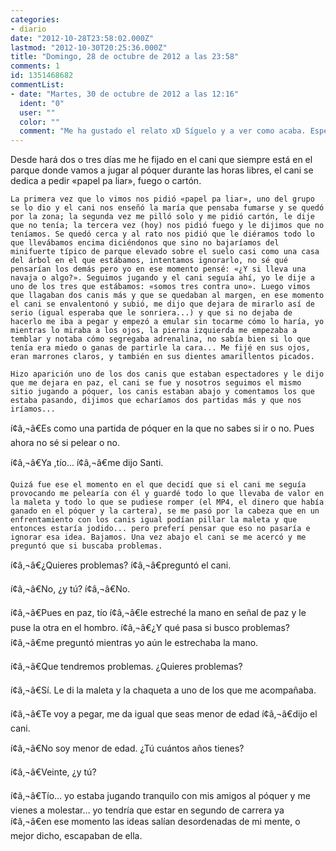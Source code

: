 ```yaml
---
categories:
- diario
date: "2012-10-28T23:58:02.000Z"
lastmod: "2012-10-30T20:25:36.000Z"
title: "Domingo, 28 de octubre de 2012 a las 23:58"
comments: 1
id: 1351468682
commentList:
- date: "Martes, 30 de octubre de 2012 a las 12:16"
  ident: "0"
  user: ""
  color: ""
  comment: "Me ha gustado el relato xD Síguelo y a ver como acaba. Espero que sea basado en hechos reales, no inventes y termina de contarnos como esa tarde te fuiste desnudo a tu casa xD"
---
```


Desde hará dos o tres días me he fijado en el cani que siempre está en el parque donde vamos a jugar al póquer durante las horas libres, el cani se dedica a pedir «papel pa liar», fuego o cartón.  
  
    La primera vez que lo vimos nos pidió «papel pa liar», uno del grupo se lo dio y el cani nos enseñó la maría que pensaba fumarse y se quedó por la zona; la segunda vez me pilló solo y me pidió cartón, le dije que no tenía; la tercera vez (hoy) nos pidió fuego y le dijimos que no teníamos. Se quedó cerca y al rato nos pidió que le diéramos todo lo que llevábamos encima diciéndonos que sino no bajaríamos del minifuerte típico de parque elevado sobre el suelo casi como una casa del árbol en el que estábamos, intentamos ignorarlo, no sé qué pensarían los demás pero yo en ese momento pensé: «¿Y si lleva una navaja o algo?». Seguimos jugando y el cani seguía ahí, yo le dije a uno de los tres que estábamos: «somos tres contra uno». Luego vimos que llagaban dos canis más y que se quedaban al margen, en ese momento el cani se envalentonó y subió, me dijo que dejara de mirarlo así de serio (igual esperaba que le sonriera...) y que si no dejaba de hacerlo me iba a pegar y empezó a emular sin tocarme cómo lo haría, yo mientras lo miraba a los ojos, la pierna izquierda me empezaba a temblar y notaba cómo segregaba adrenalina, no sabía bien si lo que tenía era miedo o ganas de partirle la cara... Me fijé en sus ojos, eran marrones claros, y también en sus dientes amarillentos picados.  
  
    Hizo aparición uno de los dos canis que estaban espectadores y le dijo que me dejara en paz, el cani se fue y nosotros seguimos el mismo sitio jugando a póquer, los canis estaban abajo y comentamos los que estaba pasando, dijimos que echaríamos dos partidas más y que nos iríamos...   
í¢â‚¬â€Es como una partida de póquer en la que no sabes si ir o no. Pues ahora no sé si pelear o no.  
  
í¢â‚¬â€Ya ,tío... í¢â‚¬â€me dijo Santi.  
  
    Quizá fue ese el momento en el que decidí que si el cani me seguía provocando me pelearía con él y guardé todo lo que llevaba de valor en la maleta y todo lo que se pudiese romper (el MP4, el dinero que había ganado en el póquer y la cartera), se me pasó por la cabeza que en un enfrentamiento con los canis igual podían pillar la maleta y que entonces estaría jodido... pero preferí pensar que eso no pasaría e ignorar esa idea. Bajamos. Una vez abajo el cani se me acercó y me preguntó que si buscaba problemas.  
  
í¢â‚¬â€¿Quieres problemas? í¢â‚¬â€preguntó el cani.  
  
í¢â‚¬â€No, ¿y tú? í¢â‚¬â€No.  
  
í¢â‚¬â€Pues en paz, tío í¢â‚¬â€le estreché la mano en señal de paz y le puse la otra en el hombro. í¢â‚¬â€¿Y qué pasa si busco problemas? í¢â‚¬â€me preguntó mientras yo aún le estrechaba la mano.  
  
í¢â‚¬â€Que tendremos problemas. ¿Quieres problemas?  
  
í¢â‚¬â€Sí. Le di la maleta y la chaqueta a uno de los que me acompañaba.  
  
í¢â‚¬â€Te voy a pegar, me da igual que seas menor de edad í¢â‚¬â€dijo el cani.  
  
í¢â‚¬â€No soy menor de edad. ¿Tú cuántos años tienes?  
  
í¢â‚¬â€Veinte, ¿y tú?  
  
í¢â‚¬â€Tío... yo estaba jugando tranquilo con mis amigos al póquer y me vienes a molestar... yo tendría que estar en segundo de carrera ya í¢â‚¬â€en ese momento las ideas salían desordenadas de mi mente, o mejor dicho, escapaban de ella.